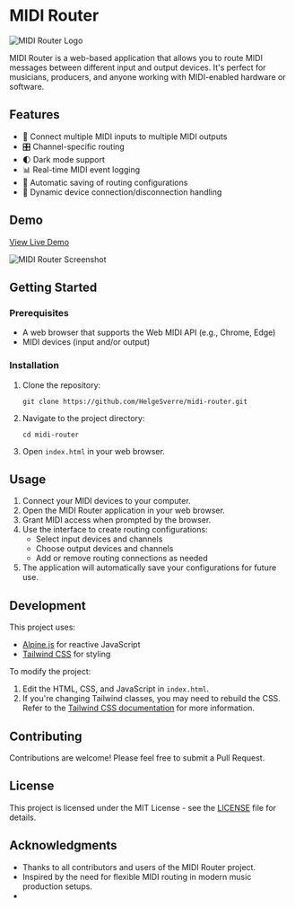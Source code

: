 # MIDI Router

![MIDI Router Logo](https://via.placeholder.com/1200x300.png?text=MIDI+Router)

MIDI Router is a web-based application that allows you to route MIDI messages between different input and output devices. It's perfect for musicians, producers, and anyone working with MIDI-enabled hardware or software.

## Features

- 🎹 Connect multiple MIDI inputs to multiple MIDI outputs
- 🎛️ Channel-specific routing
- 🌓 Dark mode support
- 📊 Real-time MIDI event logging
- 💾 Automatic saving of routing configurations
- 🔌 Dynamic device connection/disconnection handling

## Demo

[View Live Demo](https://your-demo-url.com)

![MIDI Router Screenshot](https://via.placeholder.com/800x450.png?text=MIDI+Router+Screenshot)

## Getting Started

### Prerequisites

- A web browser that supports the Web MIDI API (e.g., Chrome, Edge)
- MIDI devices (input and/or output)

### Installation

1. Clone the repository:

   ```
   git clone https://github.com/HelgeSverre/midi-router.git
   ```

2. Navigate to the project directory:

   ```
   cd midi-router
   ```

3. Open `index.html` in your web browser.

## Usage

1. Connect your MIDI devices to your computer.
2. Open the MIDI Router application in your web browser.
3. Grant MIDI access when prompted by the browser.
4. Use the interface to create routing configurations:
   - Select input devices and channels
   - Choose output devices and channels
   - Add or remove routing connections as needed
5. The application will automatically save your configurations for future use.

## Development

This project uses:

- [Alpine.js](https://alpinejs.dev/) for reactive JavaScript
- [Tailwind CSS](https://tailwindcss.com/) for styling

To modify the project:

1. Edit the HTML, CSS, and JavaScript in `index.html`.
2. If you're changing Tailwind classes, you may need to rebuild the CSS. Refer to the [Tailwind CSS documentation](https://tailwindcss.com/docs/installation) for more information.

## Contributing

Contributions are welcome! Please feel free to submit a Pull Request.

## License

This project is licensed under the MIT License - see the [LICENSE](LICENSE) file for details.

## Acknowledgments

- Thanks to all contributors and users of the MIDI Router project.
- Inspired by the need for flexible MIDI routing in modern music production setups.
-
